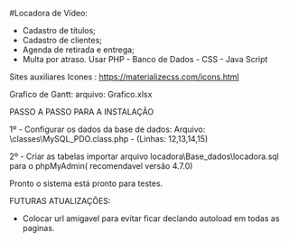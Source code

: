 #Locadora de Vídeo:
* Cadastro de títulos;
* Cadastro de clientes;
* Agenda de retirada e entrega;
* Multa por atraso.
Usar PHP - Banco de Dados - CSS - Java Script



Sites auxiliares
Icones : https://materializecss.com/icons.html


Grafico de Gantt: arquivo: Grafico.xlsx

 
 
PASSO A PASSO PARA A  INSTALAÇÂO
 
 1º - Configurar os dados da base de dados:
	Arquivo: \classes\MySQL_PDO.class.php  - (Linhas: 12,13,14,15)
	
 2º -  	Criar as tabelas 
        importar arquivo locadora\Base_dados\locadora.sql para o phpMyAdmin( recomendavel versão 4.7.0)
		
Pronto o sistema está pronto para testes.		
	
	
	
	
	
	

FUTURAS ATUALIZAÇÔES:
 - Colocar url amigavel para evitar ficar declando autoload em todas as paginas.
